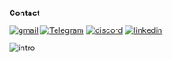 **Contact**

[![gmail](https://img.shields.io/badge/Gmail-D14836?style=for-the-badge&logo=gmail&logoColor=white)](ahmetfurkandemir1453@gmail.com)  [![Telegram](https://img.shields.io/badge/Telegram-2CA5E0?style=for-the-badge&logo=telegram&logoColor=white)](https://t.me/ahmetfurkandemir)  [![discord](https://img.shields.io/badge/Discord-7289DA?style=for-the-badge&logo=discord&logoColor=white)](https://discord.gg/AEr9TUc)  [![linkedin](https://img.shields.io/badge/LinkedIn-0077B5?style=for-the-badge&logo=linkedin&logoColor=white)](https://www.linkedin.com/in/1dfurkan/)

![intro](https://user-images.githubusercontent.com/54184905/120921819-43eb7880-c6ce-11eb-8fe5-3149c3af11c0.gif)
